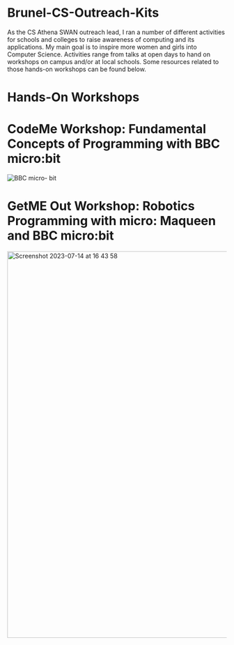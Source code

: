 # Brunel-CS-Outreach-Kits

As the CS Athena SWAN outreach lead, I ran a number of different activities for schools and colleges to raise awareness of computing and its applications. My main goal is to inspire more women and girls into Computer Science. Activities range from talks at open days to hand on workshops on campus and/or at local schools. Some resources related to those hands-on workshops can be found below.

# Hands-On Workshops

# CodeMe Workshop: Fundamental Concepts of Programming with BBC micro:bit

![BBC micro- bit](https://github.com/NadineAB/Brunel-CS-Outreach-Kits/assets/7339533/f10853e8-6da2-455b-ae45-33c9f2d7013c)


# GetME Out Workshop: Robotics Programming with micro: Maqueen and BBC micro:bit
<img width="888" alt="Screenshot 2023-07-14 at 16 43 58" src="https://github.com/NadineAB/Brunel-CS-Outreach-Kits/assets/7339533/9ab188b7-9c42-4984-816d-7be4d35934a7">
